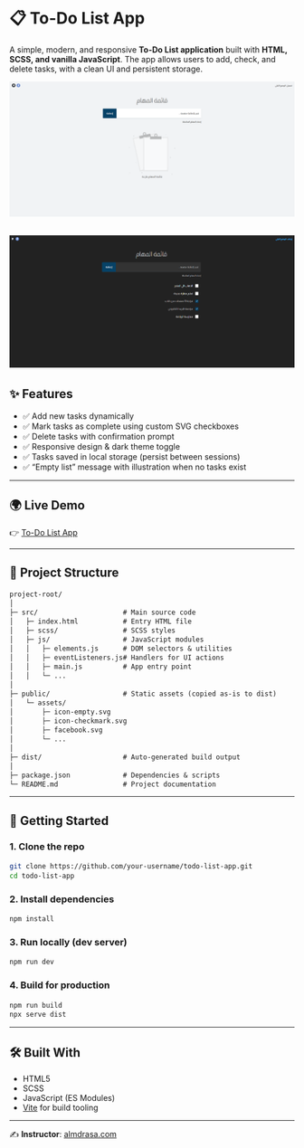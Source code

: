 
# 📋 To-Do List App

A simple, modern, and responsive **To-Do List application** built with **HTML, SCSS, and vanilla JavaScript**.
The app allows users to add, check, and delete tasks, with a clean UI and persistent storage.

![App Preview](./assets/preview1.png)

![App Preview](./assets/preview2.png)
---

## ✨ Features

* ✅ Add new tasks dynamically
* ✅ Mark tasks as complete using custom SVG checkboxes
* ✅ Delete tasks with confirmation prompt
* ✅ Responsive design & dark theme toggle
* ✅ Tasks saved in local storage (persist between sessions)
* ✅ “Empty list” message with illustration when no tasks exist

---

## 🌍 Live Demo

👉 [To-Do List App](https://oyoussef162.github.io/To-Do-List-App/)

---

## 📂 Project Structure

```
project-root/
│
├─ src/                     # Main source code
│   ├─ index.html           # Entry HTML file
│   ├─ scss/                # SCSS styles
│   ├─ js/                  # JavaScript modules
│   │   ├─ elements.js      # DOM selectors & utilities
│   │   ├─ eventListeners.js# Handlers for UI actions
│   │   ├─ main.js          # App entry point
│   │   └─ ...
│
├─ public/                  # Static assets (copied as-is to dist)
│   └─ assets/
│       ├─ icon-empty.svg
│       ├─ icon-checkmark.svg
│       ├─ facebook.svg
│       └─ ...
│
├─ dist/                    # Auto-generated build output
│
├─ package.json             # Dependencies & scripts
└─ README.md                # Project documentation
```

---

## 🚀 Getting Started

### 1. Clone the repo

```bash
git clone https://github.com/your-username/todo-list-app.git
cd todo-list-app
```

### 2. Install dependencies

```bash
npm install
```

### 3. Run locally (dev server)

```bash
npm run dev
```

### 4. Build for production

```bash
npm run build
npx serve dist
```

---

## 🛠️ Built With

* HTML5
* SCSS
* JavaScript (ES Modules)
* [Vite](https://vitejs.dev/) for build tooling

---

✍️ **Instructor**: [almdrasa.com](https://almdrasa.com/?srsltid=AfmBOoq3b5z-4WOFb2eGxPfihotnY_9o2R6RGIPozGjctbwVtn8OiY9u)
